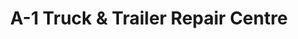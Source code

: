 ---
title: "A-1 Truck & Trailer Repair Centre"
url: /vaudreuil-dorion/a-1-truck-and-trailer-repair-centre/
shop: car repair
---